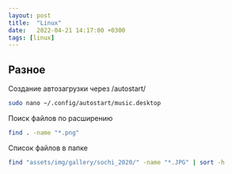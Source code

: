 ```yaml
---
layout: post
title:  "Linux"
date:   2022-04-21 14:17:00 +0300
tags: [linux]
---
```


## Разное

Создание автозагрузки через /autostart/

```bash
sudo nano ~/.config/autostart/music.desktop
```

Поиск файлов по расширению

```bash
find . -name "*.png"
```

Список файлов в папке

```bash
find "assets/img/gallery/sochi_2020/" -name "*.JPG" | sort -h
```

[jekyll-docs]: https://jekyllrb.com/docs/home
[jekyll-gh]:   https://github.com/jekyll/jekyll
[jekyll-talk]: https://talk.jekyllrb.com/
